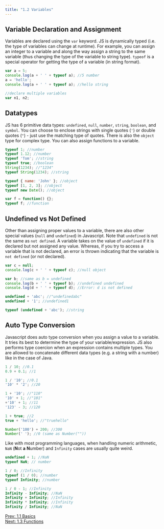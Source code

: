 ```yaml
---
title: "1.2 Variables"
---
```


## Variable Declaration and Assignment

Variables are declared using the `var` keyword. JS is dynamically typed (i.e.
the type of variables can change at runtime). For example, you can assign an
integer to a variable and along the way assign a string to the same variable
(thus changing the type of the variable to string type). `typeof` is a special
operator for getting the type of a variable (in string format).

```javascript
var a = 5;
console.log(a + ' ' + typeof a); //5 number
a = 'hello';
console.log(a + ' ' + typeof a); //hello string

//declare multiple variables
var n1, n2;
```

## Datatypes

JS has 6 primitive data types: `undefined`, `null`, `number`, `string`,
`boolean`, and `symbol`. You can choose to enclose strings with single quotes
(`'`) or double quotes (`"`) - just use the matching type of quotes. There is
also the `object` type for complex type. You can also assign functions to a
variable.

```javascript
typeof 1; //number
typeof 1.12; //number
typeof 'Tom'; //string
typeof true; //boolean
String(1234); //"1234"
typeof String(1234); //string

typeof { name: 'John' }; //object
typeof [1, 2, 3]; //object
typeof new Date(); //object

var f = function() {};
typeof f; //function
```

## Undefined vs Not Defined

Other than assigning proper values to a variable, there are also other special
values (`null` and `undefined`) in Javascript. Note that `undefined` is not the
same as `not defined`. A variable takes on the value of `undefined` if it is
declared but not assigned any value. Whereas, if you try to access a variable
that is not declared, an error is thrown indicating that the variable is
`not defined` (or not declared).

```javascript
var c = null;
console.log(c + ' ' + typeof c); //null object

var b; //same as b = undefined
console.log(b + ' ' + typeof b); //undefined undefined
console.log(d + ' ' + typeof d); //Error: d is not defined

undefined + 'abc'; //"undefinedabc"
undefined + '1'; //undefined1

typeof (undefined + 'abc'); //string
```

## Auto Type Conversion

Javascript does auto type conversion when you assign a value to a variable. It
tries its best to determine the type of your variable/expression. JS also
performs type coercion when an expression contains multiple types. You are
allowed to concatenate different data types (e.g. a string with a number) like
in the case of Java.

```javascript
1 / 10; //0.1
0.9 + 0.1; //1

1 / '10'; //0.1
'10' * '2'; //20

1 + '10'; //"110"
'10' + 1; //"101"
+'10' + 1; //11
'123' - 3; //120

1 + true; //2
true + 'hello'; //"truehello"

Number('100') + 200; //300
Number(' '); //0 (same as Number(""))
```

Like with most programming languages, when handling numeric arithmetic, `NaN`
(**N**ot **a** **N**umber) and `Infinity` cases are usually quite weird.

```javascript
undefined + 1; //NaN
typeof NaN; // number

1 / 0; //Infinity
typeof (1 / 0); //number
typeof Infinity; //number

1 / 0 - 1; //Infinity
Infinity - Infinity; //NaN
Infinity + Infinity; //Infinity
Infinity * Infinity; //Infinity
Infinity / Infinity; //NaN
```

<div>
  <div class='text-left'>
    <a href="/1-1-basics">Prev: 1.1 Basics</a>
  </div>

  <div class='text-right'>
    <a href="/1-3-functions">Next: 1.3 Functions</a>
  </div>
</div>
